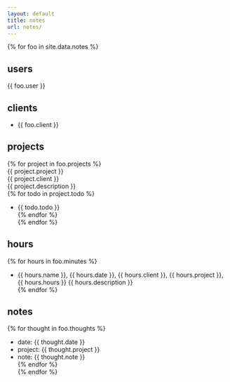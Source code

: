 ```yaml
---
layout: default
title: notes
url: notes/
---
```

{% for foo in site.data.notes %}  
## users  
{{ foo.user }}  
## clients  
- {{ foo.client }}    
## projects  
{% for project in foo.projects %}  
{{ project.project }}  
{{ project.client }}  
{{ project.description }}  
{% for todo in project.todo %}  
- {{ todo.todo }}  
{% endfor %}  
{% endfor %}  
## hours  
{% for hours in foo.minutes %}  
- {{ hours.name }}, {{ hours.date }}, {{ hours.client }}, {{ hours.project }}, {{ hours.hours }} 
  {{ hours.description }}  
{% endfor %}
## notes  
{% for thought in foo.thoughts %}  
- date: {{ thought.date }}  
- project: {{ thought.project }}  
- note: {{ thought.note }}  
{% endfor %}  
{% endfor %}  
